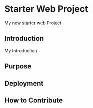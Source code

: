# Starter Web Project
My new starter web Project
## Introduction
My Introduction
## Purpose

## Deployment

## How to Contribute